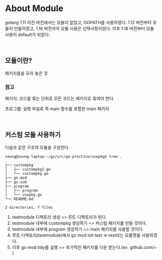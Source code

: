 # About Module

golang 1.11 이전 버전에서는 모듈이 없었고, GOPATH를 사용하였다. 
1.12 버전부터 모듈이 만들어졌고, 1.16 버전까지 모듈 사용은 선택사항이었다. 이후 1.16 버전부터 모듈 사용이 default가 되었다.  

<br/>

## 모듈이란? 
패키지들을 모아 놓은 것


### 참고 
패키지: 코드를 묶는 단위로 모든 코드는 패키지로 묶여야 한다.

프로그램: 실행 파일로 즉 main 함수를 포함한 main 패키지 

<br/>

## 커스텀 모듈 사용하기 

다음과 같은 구조의 모듈을 구성한다. 

```
seung@seung-laptop:~/go/src/go-practice/usepkg$ tree .
.
├── custompkg
│   ├── custompkg2.go
│   └── custompkg.go
├── go.mod
├── go.sum
├── program
│   ├── program
│   └── usepkg.go
└── README.md

2 directories, 7 files
```

1. testmodule 디렉토리 생성 => 루트 디렉토리가 된다. 
2. testmodule 내부에 custompkg 생성하기 => 커스텀 패키지를 만들 것이다. 
3. testmodule 내부에 program 생성하기 => main 패키지를 사용할 것이다. 
4. 루트 디렉토리(testmodule)에서 go mod init test => test라는 모듈명을 사용하겠다. 
5. 이후 go mod tidy를 실행 => 추가적인 패키지를 다운 받는다.(ex. github.com/~ )

